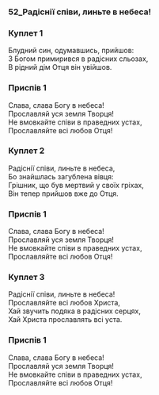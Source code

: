 ### 52_Радіснії співи, линьте в небеса!
### Куплет 1
Блудний син, одумавшись, прийшов:<br/>З Богом примирився в радісних сльозах,<br/>В рідний дім Отця він увійшов.
### Приспів 1
Слава, слава Богу в небеса!<br/>Прославляй уся земля Творця!<br/>Не вмовкайте співи в праведних устах, <br/>Прославляйте всі любов Отця!
### Куплет 2
Радіснії співи, линьте в небеса,<br/>Бо знайшлась загублена вівця:<br/>Грішник, що був мертвий у своїх гріхах,<br/>Він тепер прийшов вже до Отця.
### Приспів 1
Слава, слава Богу в небеса!<br/>Прославляй уся земля Творця!<br/>Не вмовкайте співи в праведних устах, <br/>Прославляйте всі любов Отця!
### Куплет 3
Радіснії співи, линьте в небеса!<br/>Прославляйте всі любов Христа,<br/>Хай звучить подяка в радісних серцях,<br/>Хай Христа прославлять всі уста.
### Приспів 1
Слава, слава Богу в небеса!<br/>Прославляй уся земля Творця!<br/>Не вмовкайте співи в праведних устах, <br/>Прославляйте всі любов Отця!
